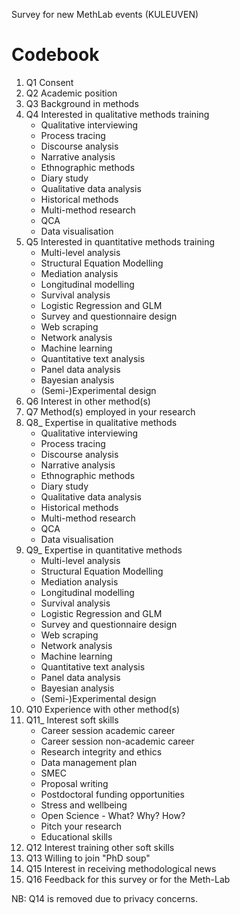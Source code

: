 Survey for new MethLab events (KULEUVEN)

# Codebook

1. Q1 Consent 
2. Q2 Academic position
3. Q3 Background in methods 
4. Q4  Interested in qualitative methods training
    - Qualitative interviewing
    - Process tracing
    - Discourse analysis
    - Narrative analysis
    - Ethnographic methods
    - Diary study
    - Qualitative data analysis
    - Historical methods
    - Multi-method research
    - QCA
    - Data visualisation
5. Q5 Interested in quantitative methods training
    - Multi-level analysis
    - Structural Equation Modelling
    - Mediation analysis
    - Longitudinal modelling
    - Survival analysis
    - Logistic Regression and GLM
    - Survey and questionnaire design
    - Web scraping
    - Network analysis
    - Machine learning
    - Quantitative text analysis
    - Panel data analysis
    - Bayesian analysis
    - (Semi-)Experimental design
6. Q6 Interest in other method(s)
7. Q7 Method(s) employed in your research
8. Q8_ Expertise in qualitative methods 
    -  Qualitative interviewing
    - Process tracing
    - Discourse analysis
    - Narrative analysis
    - Ethnographic methods
    - Diary study
    - Qualitative data analysis
    - Historical methods
    - Multi-method research
    - QCA
    - Data visualisation
9. Q9_ Expertise in quantitative methods 
   - Multi-level analysis
   - Structural Equation Modelling
   - Mediation analysis
   - Longitudinal modelling
   - Survival analysis
   - Logistic Regression and GLM
   - Survey and questionnaire design
   - Web scraping
   - Network analysis
   - Machine learning
   - Quantitative text analysis
   - Panel data analysis
   - Bayesian analysis
   - (Semi-)Experimental design
10. Q10 Experience with other method(s)
11. Q11_ Interest soft skills
    - Career session academic career
    - Career session non-academic career
    - Research integrity and ethics
    - Data management plan
    - SMEC
    - Proposal writing
    - Postdoctoral funding opportunities
    - Stress and wellbeing
    - Open Science - What? Why? How?
    - Pitch your research
    - Educational skills
12. Q12 Interest training other soft skills
13. Q13 Willing to join "PhD soup" 
14. Q15 Interest in receiving methodological news
15. Q16 Feedback for this survey or for the Meth-Lab



NB: Q14 is removed due to privacy concerns. 